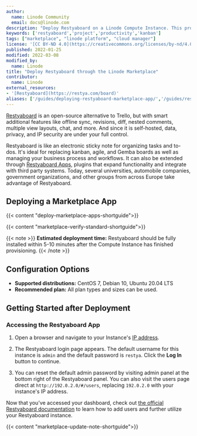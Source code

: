 ```yaml
---
author:
  name: Linode Community
  email: docs@linode.com
description: "Deploy Restyaboard on a Linode Compute Instance. This provides you with an open source alternative to the popular project management tool Trello."
keywords: ['restyaboard','project','productivity','kanban']
tags: ["marketplace", "linode platform", "cloud manager"]
license: '[CC BY-ND 4.0](https://creativecommons.org/licenses/by-nd/4.0)'
published: 2022-01-25
modified: 2022-03-08
modified_by:
  name: Linode
title: "Deploy Restyaboard through the Linode Marketplace"
contributor:
  name: Linode
external_resources:
- '[Restyaboard](https://restya.com/board)'
aliases: ['/guides/deploying-restyaboard-marketplace-app/','/guides/restyaboard-marketplace-app/']
---
```


[Restyaboard](https://restya.com/board) is an open-source alternative to Trello, but with smart additional features like offline sync, revisions, diff, nested comments, multiple view layouts, chat, and more. And since it is self-hosted, data, privacy, and IP security are under your full control.

Restyaboard is like an electronic sticky note for organizing tasks and to-dos. It's ideal for replacing kanban, agile, and Gemba boards as well as managing your business process and workflows. It can also be extended through [Restyaboard Apps](https://restya.com/board/apps), plugins that expand functionality and integrate with third party systems. Today, several universities, automobile companies, government organizations, and other groups from across Europe take advantage of Restyaboard.

## Deploying a Marketplace App

{{< content "deploy-marketplace-apps-shortguide">}}

{{< content "marketplace-verify-standard-shortguide">}}

{{< note >}}
**Estimated deployment time:** Restyaboard should be fully installed within 5-10 minutes after the Compute Instance has finished provisioning.
{{< /note >}}

## Configuration Options

- **Supported distributions:** CentOS 7, Debian 10, Ubuntu 20.04 LTS
- **Recommended plan:** All plan types and sizes can be used.

## Getting Started after Deployment

### Accessing the Restyaboard App

1.  Open a browser and navigate to your Instance's [IP address](/docs/products/compute/compute-instances/guides/manage-ip-addresses/).

1.  The Restyaboard login page appears. The default username for this instance is `admin` and the default password is `restya`. Click the **Log In** button to continue.

1.  You can reset the default admin password by visiting admin panel at the bottom right of the Restyaboard panel. You can also visit the users page direct at `http://192.0.2.0/#/users`, replacing `192.0.2.0` with your instance's IP address.

Now that you’ve accessed your dashboard, check out [the official Restyaboard documentation](https://restya.com/board/docs/install-restyaboard-linode-marketplace-tutorial/) to learn how to add users and further utilize your Restyaboard instance.

{{< content "marketplace-update-note-shortguide">}}
